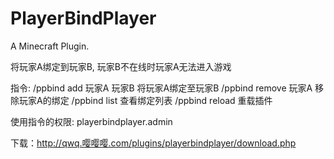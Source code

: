 # PlayerBindPlayer
A Minecraft Plugin.

将玩家A绑定到玩家B, 玩家B不在线时玩家A无法进入游戏

指令:
	/ppbind add 玩家A 玩家B 将玩家A绑定至玩家B
/ppbind remove 玩家A 移除玩家A的绑定
/ppbind list 查看绑定列表
/ppbind reload 重载插件

使用指令的权限: playerbindplayer.admin

下载：http://qwq.嘤嘤嘤.com/plugins/playerbindplayer/download.php
